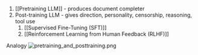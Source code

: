 1. [[Pretraining LLM]] - produces document completer
2. Post-training LLM - gives direction, personality, censorship, reasoning, tool use
   1. [[Supervised Fine-Tuning (SFT)]]
   2. [[Reinforcement Learning from Human Feedback (RLHF)]]

Analogy
![pretraining_and_posttraining.png](pretraining_and_posttraining.png)
